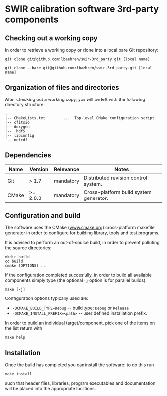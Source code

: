 # SWIR calibration software 3rd-party components #

## Checking out a working copy ##

In order to retrieve a working copy or clone into a local bare Git repository:

    git clone git@github.com:lbaehren/swir-3rd_party.git [local name]

    git clone --bare git@github.com:lbaehren/swir-3rd_party.git [local name]

## Organization of files and directories ##

After checking out a working copy, you will be left with the following directory
structure:

    .
    |-- CMakeLists.txt        ...  Top-level CMake configuration script
    |-- cfitsio
    |-- doxygen
    |--  hdf5
    |-- libconfig
    `-- netcdf

## Dependencies ##

| Name  | Version  | Relevance | Notes                                  |
|-------|----------|-----------|----------------------------------------|
| Git   | > 1.7    | mandatory | Distributed revision control system.   |
| CMake | >= 2.8.3 | mandatory | Cross-platform build system generator. |


## Configuration and build ##

The software uses the CMake (www.cmake.org) cross-platform makefile generator in
order to configure for building library, tools and test programs.

It is advised to perform an out-of-source build, in order to prevent polluting
the source directories:

    mkdir build
    cd build
    cmake [OPTIONS] ..

If the configuration completed succesfully, in order to build all available
components simply type (the optional `-j` option is for parallel builds):

    make [-j]

Configuration options typically used are:

 * `-DCMAKE_BUILD_TYPE=Debug` -- build type: `Debug` or `Release`
 * `-DCMAKE_INSTALL_PREFIX=<path>` -- user defined installation prefix.

In order to build an individual target/component, pick one of the items on the
list return with

    make help


## Installation ##

Once the build has completed you can install the software: to do this run

    make install

such that header files, libraries, program executables and documentation will be
placed into the appropriate locations.
